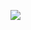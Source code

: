 <p align="left">
    <img src="https://steamuserimages-a.akamaihd.net/ugc/544152993453512588/0B23D64E1B17612C01E5BD9BD5D7EEA3128CC603/?imw=5000&imh=5000&ima=fit&impolicy=Letterbox&imcolor=%23000000&letterbox=false
">
</p>
